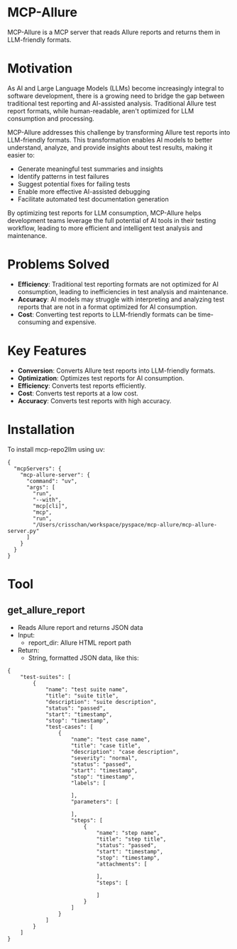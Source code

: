 # MCP-Allure
MCP-Allure is a MCP server that reads Allure reports and returns them in LLM-friendly formats.

# Motivation

As AI and Large Language Models (LLMs) become increasingly integral to software development, there is a growing need to bridge the gap between traditional test reporting and AI-assisted analysis. Traditional Allure test report formats, while human-readable, aren't optimized for LLM consumption and processing.

MCP-Allure addresses this challenge by transforming Allure test reports into LLM-friendly formats. This transformation enables AI models to better understand, analyze, and provide insights about test results, making it easier to:

- Generate meaningful test summaries and insights
- Identify patterns in test failures
- Suggest potential fixes for failing tests
- Enable more effective AI-assisted debugging
- Facilitate automated test documentation generation

By optimizing test reports for LLM consumption, MCP-Allure helps development teams leverage the full potential of AI tools in their testing workflow, leading to more efficient and intelligent test analysis and maintenance.

# Problems Solved
- **Efficiency**: Traditional test reporting formats are not optimized for AI consumption, leading to inefficiencies in test analysis and maintenance.
- **Accuracy**: AI models may struggle with interpreting and analyzing test reports that are not in a format optimized for AI consumption.
- **Cost**: Converting test reports to LLM-friendly formats can be time-consuming and expensive.

# Key Features
- **Conversion**: Converts Allure test reports into LLM-friendly formats.
- **Optimization**: Optimizes test reports for AI consumption.
- **Efficiency**: Converts test reports efficiently.
- **Cost**: Converts test reports at a low cost.
- **Accuracy**: Converts test reports with high accuracy.

# Installation
To install mcp-repo2llm using uv:
```
{
  "mcpServers": {
    "mcp-allure-server": {
      "command": "uv",
      "args": [
        "run",
        "--with",
        "mcp[cli]",
        "mcp",
        "run",
        "/Users/crisschan/workspace/pyspace/mcp-allure/mcp-allure-server.py"
      ]
    }
  }
}
```
# Tool
##  get_allure_report

- Reads Allure report and returns JSON data
- Input:
  - report_dir: Allure HTML report path
- Return:
  - String, formatted JSON data, like this:
```
{
    "test-suites": [
        {
            "name": "test suite name",
            "title": "suite title",
            "description": "suite description",
            "status": "passed",
            "start": "timestamp",
            "stop": "timestamp",
            "test-cases": [
                {
                    "name": "test case name",
                    "title": "case title",
                    "description": "case description",
                    "severity": "normal",
                    "status": "passed",
                    "start": "timestamp",
                    "stop": "timestamp",
                    "labels": [

                    ],
                    "parameters": [

                    ],
                    "steps": [
                        {
                            "name": "step name",
                            "title": "step title",
                            "status": "passed",
                            "start": "timestamp",
                            "stop": "timestamp",
                            "attachments": [

                            ],
                            "steps": [

                            ]
                        }
                    ]
                }
            ]
        }
    ]
}

```